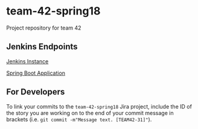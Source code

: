 # team-42-spring18
Project repository for team 42

## Jenkins Endpoints
[Jenkins Instance](http://ec2-54-152-150-131.compute-1.amazonaws.com:8080)

[Spring Boot Application](http://ec2-54-87-191-69.compute-1.amazonaws.com:8080)

## For Developers

To link your commits to the `team-42-spring18` Jira project, include the ID of the story you are working on to the end of your commit message in brackets (i.e. `git commit -m"Message text. [TEAM42-31]"`).
